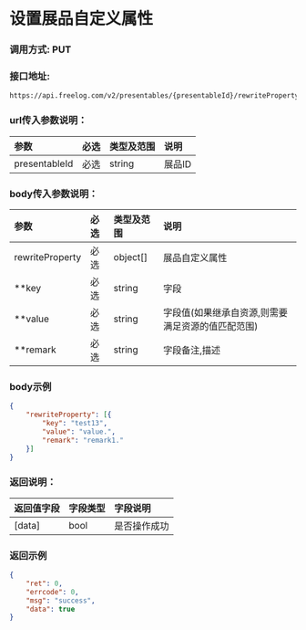 # 设置展品自定义属性

### 调用方式: PUT

### 接口地址:

```
https://api.freelog.com/v2/presentables/{presentableId}/rewriteProperty
```

### url传入参数说明：

| 参数 | 必选 | 类型及范围 | 说明  |
| :--- | :--- | :--- | :---  |
| presentableId | 必选 | string | 展品ID |


### body传入参数说明：

| 参数 | 必选 | 类型及范围 | 说明  |
| :--- | :--- | :--- | :---  | 
| rewriteProperty | 必选 | object[] | 展品自定义属性 |
| **key | 必选 | string | 字段 |
| **value | 必选 | string | 字段值(如果继承自资源,则需要满足资源的值匹配范围) | 
| **remark | 必选 | string | 字段备注,描述 |

### body示例

```json
{
	"rewriteProperty": [{
		"key": "test13",
		"value": "value.",
		"remark": "remark1."
	}]
}
```

### 返回说明：


| 返回值字段 | 字段类型 | 字段说明 |
| :--- | :--- | :--- |
| [data] | bool | 是否操作成功 |

### 返回示例

```json
{
    "ret": 0,
    "errcode": 0,
    "msg": "success",
    "data": true
}
```
